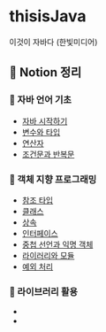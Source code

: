 # thisisJava

이것이 자바다 (한빛미디어)

## 📁 Notion 정리

### 💙 자바 언어 기초

- [자바 시작하기](https://www.notion.so/Chpater-01-16fa00321d98806b8614d664854dcad4?pvs=4)
- [변수와 타입](https://www.notion.so/Chpater-02-16fa00321d9880339246f282aee1889e?pvs=4)
- [연산자](https://www.notion.so/Chpater-03-16fa00321d98807c9f54c2f23f80f01d?pvs=4)
- [조건문과 반복문](https://www.notion.so/Chpater-04-16fa00321d988092a19cd13bbc60bf26?pvs=4)

### 💙 객체 지향 프로그래밍

- [참조 타입](https://www.notion.so/Chpater-05-16fa00321d9880b9a42ecb1c3c78beba?pvs=4)
- [클래스](https://www.notion.so/Chpater-06-16fa00321d9880caa33fc4ffb7b33145?pvs=4)
- [상속](https://www.notion.so/Chpater-07-16fa00321d988001a998fabd2968f9ec?pvs=4)
- [인터페이스](https://www.notion.so/Chpater-08-16fa00321d988032890dd8ec80f52ffb?pvs=4)
- [중첩 선언과 익명 객체](https://www.notion.so/Chpater-09-16fa00321d988074b680fd8dcf2ec9c5?pvs=4)
- [라이러리와 모듈](https://www.notion.so/Chpater-10-16fa00321d9880c1bd8ccf9628d1e8f7?pvs=4)
- [예외 처리](https://www.notion.so/Chpater-11-16fa00321d98800798f5e935eb43b628?pvs=4)

### 💙 라이브러리 활용

- []()
- []()
